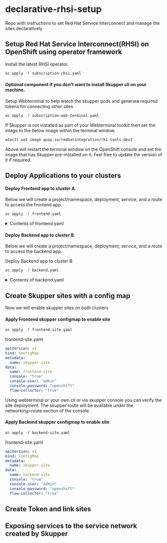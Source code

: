 # declarative-rhsi-setup
Repo with instructions to set Red Hat Service Interconnect and manage the sites declaratively

## Setup Red Hat Service Interconnect(RHSI) on OpenShift using operator framework
Install the latest RHSI operator.
```bash
oc apply -f subscription-rhsi.yaml
```

#### Optional component if you don't want to install Skupper cli on your machine.
Setup Webterminal to help watch the skupper pods and generate required tokens for connecting other sites
```bash
oc apply -f subscription-web-terminal.yaml
```
If Skupper is not installed as part of your Webterminal toolkit then set the image to the below image within the terminal window.

```bash
wtoctl set image quay.io/redhatintegration/rhi-tools:dev3
```
Above will restart the terminal window on the OpenShift console and set the image that has Skupper pre-installed on it. Feel free to update the version of it if required.

## Deploy Applications to your clusters
#### Deploy Frontend app to cluster A. 
Below we will create a project/namespace, deployment, service, and a route to access the frontend app.

```bash
oc apply -f frontend.yaml
```
<details>

<summary>Contents of frontend.yaml </summary>

```yaml
---
apiVersion: project.openshift.io/v1
description: "frontend"
displayName: frontend
kind: ProjectRequest
metadata:
    name: frontend
---
apiVersion: apps/v1
kind: Deployment
metadata:
  annotations:
    deployment.kubernetes.io/revision: "1"
  labels:
    app: frontend
  name: frontend
  namespace: frontend
spec:
  progressDeadlineSeconds: 600
  replicas: 1
  revisionHistoryLimit: 10
  selector:
    matchLabels:
      app: frontend
  strategy:
    rollingUpdate:
      maxSurge: 25%
      maxUnavailable: 25%
    type: RollingUpdate
  template:
    metadata:
      creationTimestamp: null
      labels:
        app: frontend
    spec:
      containers:
      - image: quay.io/skupper/hello-world-frontend
        imagePullPolicy: Always
        name: hello-world-frontend
        terminationMessagePath: /dev/termination-log
        terminationMessagePolicy: File
      dnsPolicy: ClusterFirst
      restartPolicy: Always
      schedulerName: default-scheduler
      terminationGracePeriodSeconds: 30
---
apiVersion: v1
kind: Service
metadata:
  labels:
    app: frontend
  name: frontend
  namespace: frontend
spec:
  clusterIP: 172.31.223.69
  clusterIPs:
  - 172.31.223.69
  internalTrafficPolicy: Cluster
  ipFamilies:
  - IPv4
  ipFamilyPolicy: SingleStack
  ports:
  - port: 8080
  selector:
    app: frontend
---
apiVersion: route.openshift.io/v1
kind: Route
metadata:
  labels:
    app: frontend
  name: frontend
  namespace: frontend
spec:
  port:
    targetPort: 8080
  to:
    kind: Service
    name: frontend
    weight: 100
  wildcardPolicy: None
```
</details>

#### Deploy Backend app to cluster B. 
Below we will create a project/namespace, deployment, service, and a route to access the backend app.

Deploy Backend app to cluster B
```bash
oc apply -f backend.yaml
```
<details>
    
<summary>Contents of backend.yaml </summary> 

```yaml
---
apiVersion: project.openshift.io/v1
description: "backend"
displayName: backend
kind: ProjectRequest
metadata:
    name: backend
---
apiVersion: apps/v1
kind: Deployment
metadata:
  annotations:
    deployment.kubernetes.io/revision: "1"
  labels:
    app: backend
  name: backend
  namespace: backend
spec:
  progressDeadlineSeconds: 600
  replicas: 3
  revisionHistoryLimit: 10
  selector:
    matchLabels:
      app: backend
  strategy:
    rollingUpdate:
      maxSurge: 25%
      maxUnavailable: 25%
    type: RollingUpdate
  template:
    metadata:
      creationTimestamp: null
      labels:
        app: backend
    spec:
      containers:
      - image: quay.io/skupper/hello-world-backend
        imagePullPolicy: Always
        name: hello-world-backend
        terminationMessagePath: /dev/termination-log
        terminationMessagePolicy: File
      dnsPolicy: ClusterFirst
      restartPolicy: Always
      schedulerName: default-scheduler
      terminationGracePeriodSeconds: 30
---
apiVersion: v1
kind: Service
metadata:
  labels:
    app: backend
  name: backend
  namespace: backend
spec:
  clusterIP: 172.31.223.69
  clusterIPs:
  - 172.31.223.69
  internalTrafficPolicy: Cluster
  ipFamilies:
  - IPv4
  ipFamilyPolicy: SingleStack
  ports:
  - port: 8080
  selector:
    app: backend
---
apiVersion: route.openshift.io/v1
kind: Route
metadata:
  labels:
    app: backend
  name: backend
  namespace: backend
spec:
  port:
    targetPort: 8080
  to:
    kind: Service
    name: backend
    weight: 100
  wildcardPolicy: None
```
</details>

## Create Skupper sites with a config map
Now we will enable skupper sites on both clusters
#### Apply Frontend skupper configmap to enable site
```bash
oc apply -f frontend-site.yaml
```
frontend-site.yaml
```yaml
apiVersion: v1
kind: ConfigMap
metadata:
  name: skupper-site
data:
  name: frontend-site
  console: "true"
  console-user: "admin"
  console-password: "openshift"
  flow-collector: "true"
```

Using webterminal or your own cli or via skupper console you can verify the site deployment. The skupper route will be available under the networking>route section of the console.

#### Apply Backend skupper configmap to enable site

```bash
oc apply -f backend-site.yaml
```
frontend-site.yaml
```yaml
apiVersion: v1
kind: ConfigMap
metadata:
  name: skupper-site
data:
  name: backend-site
  console: "true"
  console-user: "admin"
  console-password: "openshift"
  flow-collector: "true"
```

## Create Token and link sites

## Exposing services to the service network created by Skupper

